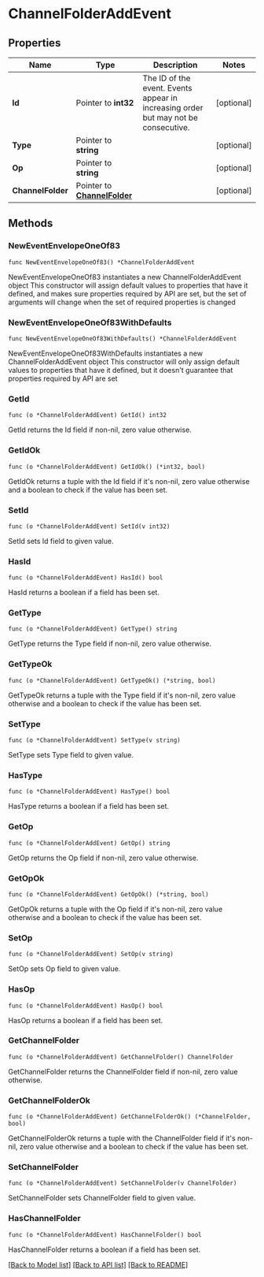 # ChannelFolderAddEvent

## Properties

Name | Type | Description | Notes
------------ | ------------- | ------------- | -------------
**Id** | Pointer to **int32** | The ID of the event. Events appear in increasing order but may not be consecutive.  | [optional] 
**Type** | Pointer to **string** |  | [optional] 
**Op** | Pointer to **string** |  | [optional] 
**ChannelFolder** | Pointer to [**ChannelFolder**](ChannelFolder.md) |  | [optional] 

## Methods

### NewEventEnvelopeOneOf83

`func NewEventEnvelopeOneOf83() *ChannelFolderAddEvent`

NewEventEnvelopeOneOf83 instantiates a new ChannelFolderAddEvent object
This constructor will assign default values to properties that have it defined,
and makes sure properties required by API are set, but the set of arguments
will change when the set of required properties is changed

### NewEventEnvelopeOneOf83WithDefaults

`func NewEventEnvelopeOneOf83WithDefaults() *ChannelFolderAddEvent`

NewEventEnvelopeOneOf83WithDefaults instantiates a new ChannelFolderAddEvent object
This constructor will only assign default values to properties that have it defined,
but it doesn't guarantee that properties required by API are set

### GetId

`func (o *ChannelFolderAddEvent) GetId() int32`

GetId returns the Id field if non-nil, zero value otherwise.

### GetIdOk

`func (o *ChannelFolderAddEvent) GetIdOk() (*int32, bool)`

GetIdOk returns a tuple with the Id field if it's non-nil, zero value otherwise
and a boolean to check if the value has been set.

### SetId

`func (o *ChannelFolderAddEvent) SetId(v int32)`

SetId sets Id field to given value.

### HasId

`func (o *ChannelFolderAddEvent) HasId() bool`

HasId returns a boolean if a field has been set.

### GetType

`func (o *ChannelFolderAddEvent) GetType() string`

GetType returns the Type field if non-nil, zero value otherwise.

### GetTypeOk

`func (o *ChannelFolderAddEvent) GetTypeOk() (*string, bool)`

GetTypeOk returns a tuple with the Type field if it's non-nil, zero value otherwise
and a boolean to check if the value has been set.

### SetType

`func (o *ChannelFolderAddEvent) SetType(v string)`

SetType sets Type field to given value.

### HasType

`func (o *ChannelFolderAddEvent) HasType() bool`

HasType returns a boolean if a field has been set.

### GetOp

`func (o *ChannelFolderAddEvent) GetOp() string`

GetOp returns the Op field if non-nil, zero value otherwise.

### GetOpOk

`func (o *ChannelFolderAddEvent) GetOpOk() (*string, bool)`

GetOpOk returns a tuple with the Op field if it's non-nil, zero value otherwise
and a boolean to check if the value has been set.

### SetOp

`func (o *ChannelFolderAddEvent) SetOp(v string)`

SetOp sets Op field to given value.

### HasOp

`func (o *ChannelFolderAddEvent) HasOp() bool`

HasOp returns a boolean if a field has been set.

### GetChannelFolder

`func (o *ChannelFolderAddEvent) GetChannelFolder() ChannelFolder`

GetChannelFolder returns the ChannelFolder field if non-nil, zero value otherwise.

### GetChannelFolderOk

`func (o *ChannelFolderAddEvent) GetChannelFolderOk() (*ChannelFolder, bool)`

GetChannelFolderOk returns a tuple with the ChannelFolder field if it's non-nil, zero value otherwise
and a boolean to check if the value has been set.

### SetChannelFolder

`func (o *ChannelFolderAddEvent) SetChannelFolder(v ChannelFolder)`

SetChannelFolder sets ChannelFolder field to given value.

### HasChannelFolder

`func (o *ChannelFolderAddEvent) HasChannelFolder() bool`

HasChannelFolder returns a boolean if a field has been set.


[[Back to Model list]](../README.md#documentation-for-models) [[Back to API list]](../README.md#documentation-for-api-endpoints) [[Back to README]](../README.md)


